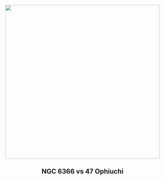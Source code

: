 
<p align="center"><img src="https://apod.nasa.gov/apod/image/2505/NGC6366_1024.jpg" width="500" height="500"></p>
<h2 align="center"> NGC 6366 vs 47 Ophiuchi </h2>
